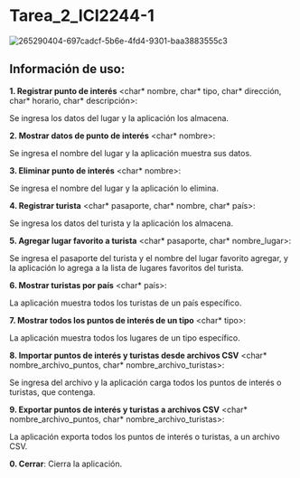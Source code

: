 # Tarea_2_ICI2244-1
![265290404-697cadcf-5b6e-4fd4-9301-baa3883555c3](https://github.com/MatiasPUCV/Tarea_2_ICI2244-1/assets/142541831/f7e25f5f-2a2a-4568-83e9-b1b9e08cd79a)

## Información de uso:
**1. Registrar punto de interés** <char* nombre, char* tipo, char* dirección, char* horario, char* descripción>:

Se ingresa los datos del lugar y la aplicación los almacena.

**2. Mostrar datos de punto de interés** <char* nombre>:

Se ingresa el nombre del lugar y la aplicación muestra sus datos.

**3. Eliminar punto de interés** <char* nombre>:

Se ingresa el nombre del lugar y la aplicación lo elimina.

**4. Registrar turista** <char* pasaporte, char* nombre, char* país>:

Se ingresa los datos del turista y la aplicación los almacena.

**5. Agregar lugar favorito a turista** <char* pasaporte, char* nombre_lugar>:

Se ingresa el pasaporte del turista y el nombre del lugar favorito agregar, y la aplicación lo agrega a la lista de lugares favoritos del turista.

**6. Mostrar turistas por país** <char* país>:

La aplicación muestra todos los turistas de un país específico.

**7. Mostrar todos los puntos de interés de un tipo** <char* tipo>:

La aplicación muestra todos los lugares de un tipo específico.

**8. Importar puntos de interés y turistas desde archivos CSV** <char* nombre_archivo_puntos, char* nombre_archivo_turistas>:

Se ingresa del archivo y la aplicación carga todos los puntos de interés o turistas, que contenga.

**9. Exportar puntos de interés y turistas a archivos CSV** <char* nombre_archivo_puntos, char* nombre_archivo_turistas>:

La aplicación exporta todos los puntos de interés o turistas, a un archivo CSV.

**0. Cerrar**:
Cierra la aplicación.

